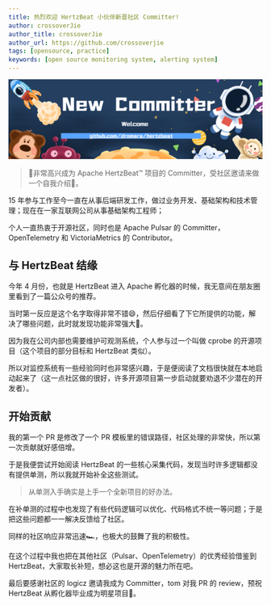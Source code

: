 ```yaml
---
title: 热烈欢迎 HertzBeat 小伙伴新晋社区 Committer!
author: crossoverJie
author_title: crossoverJie
author_url: https://github.com/crossoverjie
tags: [opensource, practice]
keywords: [open source monitoring system, alerting system]
---
```


![hertzBeat](/img/blog/new-committer.png)

> 🎉非常高兴成为 Apache HertzBeat™ 项目的 Committer，受社区邀请来做一个自我介绍🥰。

15 年参与工作至今一直在从事后端研发工作，做过业务开发、基础架构和技术管理；现在在一家互联网公司从事基础架构工程师；

个人一直热衷于开源社区，同时也是 Apache Pulsar 的 Committer，OpenTelemetry 和 VictoriaMetrics 的 Contributor。

## 与 HertzBeat 结缘

今年 4 月份，也就是 HertzBeat 进入 Apache 孵化器的时候，我无意间在朋友圈里看到了一篇公众号的推荐。

当时第一反应是这个名字取得非常不错😄，然后仔细看了下它所提供的功能，解决了哪些问题，此时就发现功能非常强大💪。

因为我在公司内部也需要维护可观测系统，个人参与过一个叫做 cprobe 的开源项目（这个项目的部分目标和 HertzBeat 类似）。

所以对监控系统有一些经验同时也非常感兴趣，于是便阅读了文档很快就在本地启动起来了（这一点社区做的很好，许多开源项目第一步启动就要劝退不少潜在的开发者）。

## 开始贡献

我的第一个 PR 是修改了一个 PR 模板里的错误路径，社区处理的非常快，所以第一次贡献就好感倍增。

于是我便尝试开始阅读 HertzBeat 的一些核心采集代码，发现当时许多逻辑都没有提供单测，所以我就开始补全这些测试。

> 从单测入手确实是上手一个全新项目的好办法。

在补单测的过程中也发现了有些代码逻辑可以优化、代码格式不统一等问题；于是把这些问题都一一解决反馈给了社区。

同样的社区响应非常迅速🏎，也极大的鼓舞了我的积极性。

在这个过程中我也把在其他社区（Pulsar、OpenTelemetry）的优秀经验借鉴到 HertzBeat，大家取长补短，想必这也是开源的魅力所在吧。

最后要感谢社区的 logicz 邀请我成为 Committer，tom 对我 PR 的 review，预祝 HertzBeat 从孵化器毕业成为明星项目🎊。
